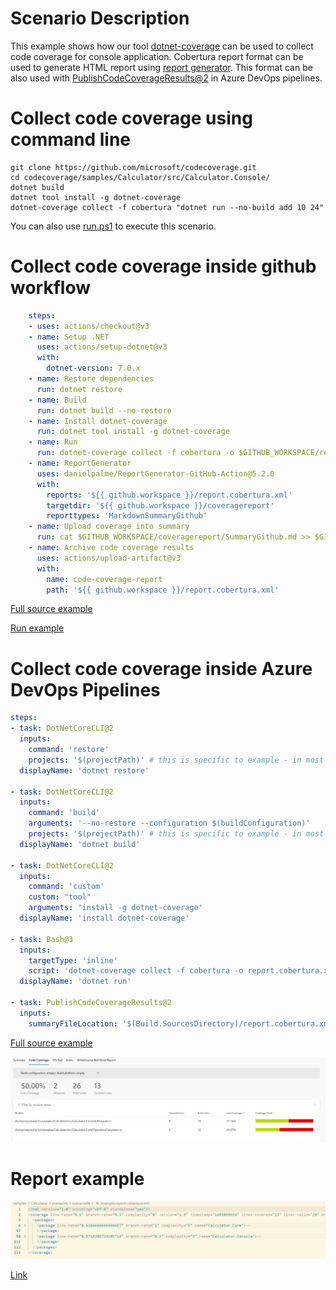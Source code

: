 # Scenario Description

This example shows how our tool [dotnet-coverage](https://aka.ms/dotnet-coverage) can be used to collect code coverage for console application. Cobertura report format can be used to generate HTML report using [report generator](https://github.com/danielpalme/ReportGenerator). This format can be also used with [PublishCodeCoverageResults@2](https://learn.microsoft.com/en-us/azure/devops/pipelines/tasks/reference/publish-code-coverage-results-v2?view=azure-pipelines) in Azure DevOps pipelines.

# Collect code coverage using command line

```shell
git clone https://github.com/microsoft/codecoverage.git
cd codecoverage/samples/Calculator/src/Calculator.Console/
dotnet build
dotnet tool install -g dotnet-coverage
dotnet-coverage collect -f cobertura "dotnet run --no-build add 10 24"
```

You can also use [run.ps1](run.ps1) to execute this scenario.

# Collect code coverage inside github workflow

```yml
    steps:
    - uses: actions/checkout@v3
    - name: Setup .NET
      uses: actions/setup-dotnet@v3
      with:
        dotnet-version: 7.0.x
    - name: Restore dependencies
      run: dotnet restore
    - name: Build
      run: dotnet build --no-restore
    - name: Install dotnet-coverage
      run: dotnet tool install -g dotnet-coverage
    - name: Run
      run: dotnet-coverage collect -f cobertura -o $GITHUB_WORKSPACE/report.cobertura.xml "dotnet run --no-build add 10 24"
    - name: ReportGenerator
      uses: danielpalme/ReportGenerator-GitHub-Action@5.2.0
      with:
        reports: '${{ github.workspace }}/report.cobertura.xml'
        targetdir: '${{ github.workspace }}/coveragereport'
        reporttypes: 'MarkdownSummaryGithub'
    - name: Upload coverage into summary
      run: cat $GITHUB_WORKSPACE/coveragereport/SummaryGithub.md >> $GITHUB_STEP_SUMMARY
    - name: Archive code coverage results
      uses: actions/upload-artifact@v3
      with:
        name: code-coverage-report
        path: '${{ github.workspace }}/report.cobertura.xml'
```

[Full source example](../../../../.github/workflows/Calculator_Scenario08.yml)

[Run example](../../../../../../actions/workflows/Calculator_Scenario08.yml)

# Collect code coverage inside Azure DevOps Pipelines

```yml
steps:
- task: DotNetCoreCLI@2
  inputs:
    command: 'restore'
    projects: '$(projectPath)' # this is specific to example - in most cases not needed
  displayName: 'dotnet restore'

- task: DotNetCoreCLI@2
  inputs:
    command: 'build'
    arguments: '--no-restore --configuration $(buildConfiguration)'
    projects: '$(projectPath)' # this is specific to example - in most cases not needed
  displayName: 'dotnet build'

- task: DotNetCoreCLI@2
  inputs:
    command: 'custom'
    custom: "tool"
    arguments: 'install -g dotnet-coverage'
  displayName: 'install dotnet-coverage'

- task: Bash@3
  inputs:
    targetType: 'inline'
    script: 'dotnet-coverage collect -f cobertura -o report.cobertura.xml "dotnet run --project $(projectPath) --no-build add 10 24"'
  displayName: 'dotnet run'

- task: PublishCodeCoverageResults@2
  inputs:
    summaryFileLocation: '$(Build.SourcesDirectory)/report.cobertura.xml'
```

[Full source example](azure-pipelines.yml)

![alt text](azure-pipelines.jpg "Code Coverage tab in Azure DevOps pipelines")

# Report example

![alt text](example.report.jpg "Example report")

[Link](example.report.cobertura.xml)